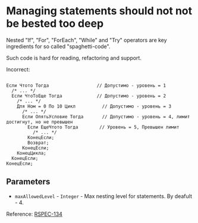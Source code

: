 # Managing statements should not not be bested too deep

Nested "If", "For", "ForEach", "While" and "Try" operators are key ingredients for so called "spaghetti-code".

Such code is hard for reading, refactoring and support.

Incorrect:

```bsl

Если Чтото Тогда                  // Допустимо - уровень = 1
  /* ... */
  Если ЧтоТоЕще Тогда             // Допустимо - уровень = 2
    /* ... */
    Для Ном = 0 По 10 Цикл          // Допустимо - уровень = 3
      /* ... */
      Если ОпятьУсловие Тогда       // Допустимо - уровень = 4, лимит достигнут, но не превышен
        Если ЕщеЧтото Тогда        // Уровень = 5, Превышен лимит
          /* ... */
        КонецЕсли;
        Возврат;
      КонецЕсли;
    КонецЦикла;
  КонецЕсли;
КонецЕсли;

```

## Parameters

- `maxAllowedLevel` - `Integer` - Max nesting level for statements. By deafult - 4.

Reference: [RSPEC-134](https://rules.sonarsource.com/java/RSPEC-134)
